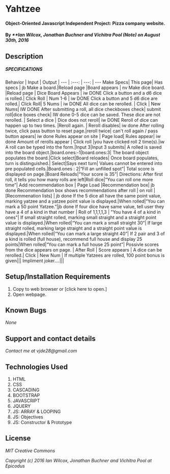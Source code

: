 # Yahtzee

#### Object-Oriented Javascript Independent Project: Pizza company website.

#### By _**Ian Wilcox, Jonathan Buchner and Vichitra Pool (Note) on August 30th, 2016_

## Description

##### SPECIFICATIONS

Behavior | Input | Output |
--- | :---: | ---: | ---
Make Specs| This page| Has specs | jb
Make a board.|Reload page |Board appears | nv
Make dice board. |Reload page | Dice Board Appears | iw DONE
Click a button and a d6 dice is rolled.| Click Roll | Num 1-6 | iw DONE
Click a button and 5 d6 dice are rolled.| Click Roll|  5 Nums | iw DONE
All dice can be rerolled. | Click | New Nums| IW DONE
After submitting a roll, all dice checkboxes check| submit roll|dice boxes check| IW done
0-5 dice can be saved.  These dice are not rerolled. | Select a dice | Dice does not reroll| iw DONE
Reroll of dice can happen up to two times. |Reroll again. |  Reroll disables| iw done
After rolling twice, click pass button to reset page.|reroll twice| can't roll again / pass button apears| iw done
Rules appear on site | Page load| Rules appear| iw done
Amount of rerolls appear | Click roll |you have clicked roll 2 time(s).|iw
A roll can be typed into the form.|Input 3|Input 3 submits|
A rolled is saved into the board object.|board.ones:-1|board.ones:3|
The board object populates the board.|Click select|Board reloades|
Once board populates, turn is distinguished.| Select|Says next turn|
Values cannot be entered into pre populated cells.|Board.ones : 2|“Fill an unfilled spot”|
Total score is displayed on page.|Board Reloads|“Your score is 35”|
Directions: After first roll, it tells you how many rolls are left|Roll dice|“You can roll one more time”|
Add recommendation box | Page Load |Recommendation box| jb done
Recommendation box shows recommendations after roll | on roll | [Recommenation lists] | jb done
If the 5 dice all have the same point value, marking yatzee and a yatzee point value is displayed.|When rolled|“You can mark a 50 point Yatzee.”|jb done
If four dice have same value, tell user they have a 4 of a kind in that number | Roll of 1,1,1,1,3 | "You have 4 of a kind in ones"|
If small straight rolled, marking small straight and a straight point value is displayed.|When rolled|“You can mark a small straight 30”|
If large straight rolled, marking large straight and a straight point value is displayed.|When rolled|“You can mark a large straight 40”|
If 2 pair and 3 of a kind is rolled (full house), recommend full house and display 25 points|When rolled|“You can mark a full house 25 point”|
Possivle scores from the dice appears on page. | After Roll | Score appears |
A dice can be rerolled.| Click | New Num |
If multiple Yatzees are rolled, 100 point bonus is given|||
Impliment joker....|||


## Setup/Installation Requirements
1. Copy to web browser or [click here to open.]
2. Open  webpage.

## Known Bugs
_None_

## Support and contact details
_Contact me at vjde28@gmail.com_

## Technologies Used

1. HTML
2. CSS
3. CASCADING
4. BOOTSTRAP
5. JAVASCRIPT
6. JQUERY
7. JS: ARRAY & LOOPING
8. JS: Objectives
9. JS: Constructor & Prototype

## License

_*MIT Creative Commons*_

_Copyright (c) 2016 Ian Wilcox, Jonathan Buchner and Vichitra Pool at Epicodus_
